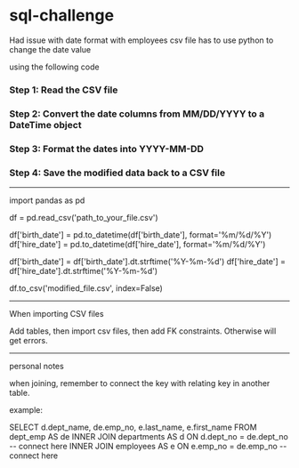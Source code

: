 # sql-challenge



Had issue with date format with employees csv file has to use python to change the date value

using the following code

### Step 1: Read the CSV file

### Step 2: Convert the date columns from MM/DD/YYYY to a DateTime object

### Step 3: Format the dates into YYYY-MM-DD

### Step 4: Save the modified data back to a CSV file

------------------------------------

import pandas as pd

df = pd.read_csv('path_to_your_file.csv')

df['birth_date'] = pd.to_datetime(df['birth_date'], format='%m/%d/%Y')
df['hire_date'] = pd.to_datetime(df['hire_date'], format='%m/%d/%Y')

df['birth_date'] = df['birth_date'].dt.strftime('%Y-%m-%d')
df['hire_date'] = df['hire_date'].dt.strftime('%Y-%m-%d')

df.to_csv('modified_file.csv', index=False)

----------------------------------

When importing CSV files

Add tables, then import csv files, then add FK constraints.
Otherwise will get errors.

-------------

personal notes

when joining, remember to connect the key with relating key in another table.

example:

SELECT d.dept_name, de.emp_no, e.last_name, e.first_name
FROM dept_emp AS de
INNER JOIN departments AS d ON d.dept_no = de.dept_no -- connect here
INNER JOIN employees AS e ON e.emp_no = de.emp_no -- connect here

